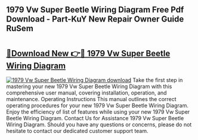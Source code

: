 ## 1979 Vw Super Beetle Wiring Diagram Free Pdf Download - Part-KuY New Repair Owner Guide RuSem

# <h2><a href="http://dfjdo8s.blite.top/?on=1979+Vw+Super+Beetle+Wiring+Diagram">🔗Download New 👉🔴 1979 Vw Super Beetle Wiring Diagram</a></h2>

[![1979 Vw Super Beetle Wiring Diagram download](https://i.imgur.com/lujVjoI.png)](http://dfjdo8s.blite.top/?on=1979+Vw+Super+Beetle+Wiring+Diagram)
Take the first step in mastering your new 1979 Vw Super Beetle Wiring Diagram with this comprehensive user manual, covering installation, operation, and maintenance. Operating Instructions This manual outlines the correct operating procedures for your new 1979 Vw Super Beetle Wiring Diagram. Enjoy the efficiency of list of features while using your new 1979 Vw Super Beetle Wiring Diagram. Contact Us for Assistance 1979 Vw Super Beetle Wiring Diagram. Should you have any questions or concerns, please do not hesitate to contact our dedicated customer support team.
